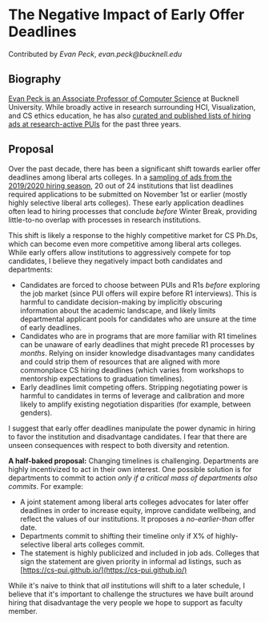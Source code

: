 
# The Negative Impact of Early Offer Deadlines
Contributed by _Evan Peck_, _evan.peck@bucknell.edu_

## Biography
[Evan Peck is an Associate Professor of Computer Science](http://www.eg.bucknell.edu/~emp017/) at Bucknell University. While broadly active in research surrounding HCI, Visualization, and CS ethics education, he has also [curated and published lists of hiring ads at research-active PUIs](https://cs-pui.github.io/) for the past three years. 

## Proposal
Over the past decade, there has been a significant shift towards earlier offer deadlines among liberal arts colleges. In a [sampling of ads from the 2019/2020 hiring season](https://evanmpeck.medium.com/cs-academic-job-market-for-liberal-arts-colleges-19-20-cd348423f919), 20 out of 24 institutions that list deadlines required applications to be submitted on November 1st or earlier (mostly highly selective liberal arts colleges). These early application deadlines often lead to hiring processes that conclude _before_ Winter Break, providing little-to-no overlap with processes in research institutions.

This shift is likely a response to the highly competitive market for CS Ph.Ds, which can become even more competitive among liberal arts colleges. While early offers allow institutions to aggressively compete for top candidates, I believe they negatively impact both candidates and departments:

- Candidates are forced to choose between PUIs and R1s _before_ exploring the job market (since PUI offers will expire before R1 interviews). This is harmful to candidate decision-making by implicitly obscuring information about the academic landscape, and likely limits departmental applicant pools for candidates who are unsure at the time of early deadlines.
- Candidates who are in programs that are more familiar with R1 timelines can be unaware of early deadlines that might precede  R1 processes by _months_. Relying on insider knowledge disadvantages many candidates and could strip them of resources that are aligned with more commonplace CS hiring deadlines (which varies from workshops to mentorship expectations to graduation timelines). 
- Early deadlines limit competing offers. Stripping negotiating power is harmful to candidates in terms of leverage and calibration and more likely to amplify existing negotiation disparities (for example, between genders).

I suggest that early offer deadlines manipulate the power dynamic in hiring to favor the institution and disadvantage candidates. I fear that there are unseen consequences with respect to both diversity and retention. 

**A half-baked proposal:** Changing timelines is challenging. Departments are highly incentivized to act in their own interest. One possible solution is for departments to commit to action _only if a critical mass of departments also commits_. For example: 
- A joint statement among liberal arts colleges advocates for later offer deadlines in order to increase equity, improve candidate wellbeing, and reflect the values of our institutions. It proposes a _no-earlier-than_ offer date.
- Departments commit to shifting their timeline only if X% of highly-selective liberal arts colleges commit. 
- The statement is highly publicized and included in job ads. Colleges that sign the statement are given priority in informal ad listings, such as [https://cs-pui.github.io/](https://cs-pui.github.io/)

While it's naive to think that _all_ institutions will shift to a later schedule, I believe that it's important to challenge the structures we have built around hiring that disadvantage the very people we hope to support as faculty member. 
